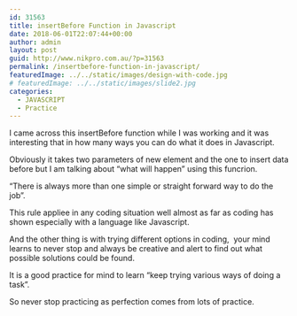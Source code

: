 ```yaml
---
id: 31563
title: insertBefore Function in Javascript
date: 2018-06-01T22:07:44+00:00
author: admin
layout: post
guid: http://www.nikpro.com.au/?p=31563
permalink: /insertbefore-function-in-javascript/
featuredImage: ../../static/images/design-with-code.jpg
# featuredImage: ../../static/images/slide2.jpg
categories:
  - JAVASCRIPT
  - Practice
---
```


I came across this insertBefore function while I was working and it was interesting that in how many ways you can do what it does in Javascript.

Obviously it takes two parameters of new element and the one to insert data before but I am talking about &#8220;what will happen&#8221; using this funcrion.

&#8220;There is always more than one simple or straight forward way to do the job&#8221;.

This rule appliee in any coding situation well almost as far as coding has shown especially with a language like Javascript.

And the other thing is with trying different options in coding,  your mind learns to never stop and always be creative and alert to find out what possible solutions could be found.

It is a good practice for mind to learn &#8220;keep trying various ways of doing a task&#8221;.

So never stop practicing as perfection comes from lots of practice.
